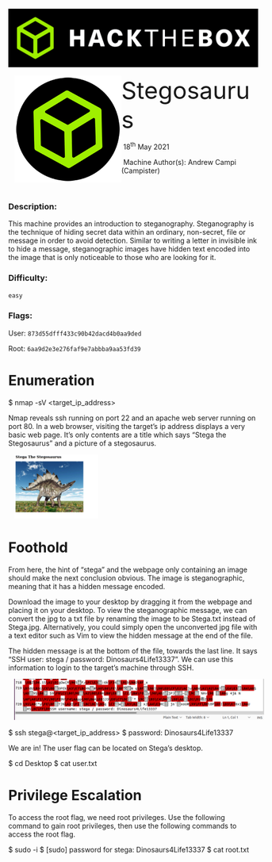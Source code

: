![](assets/images/banner.png)



<img src="assets/images/htb.png" style="margin-left: 20px; zoom: 60%;" align=left />    	<font size="10">Stegosaurus</font>

​		18<sup>th</sup> May 2021

​		Machine Author(s): Andrew Campi (Campister)

​		



### Description:

This machine provides an introduction to steganography. Steganography is the technique of hiding secret data within an ordinary, non-secret, file or message in order to avoid detection. Similar to writing a letter in invisible ink to hide a message, steganographic images have hidden text encoded into the image that is only noticeable to those who are looking for it.

### Difficulty:

`easy`

### Flags:

User: `873d55dfff433c90b42dacd4b0aa9ded`

Root: `6aa9d2e3e276faf9e7abbba9aa53fd39`

# Enumeration
$ nmap -sV <target_ip_address>

Nmap reveals ssh running on port 22 and an apache web server running on port 80. In a web browser, visiting the target’s ip address displays a very basic web page. It’s only contents are a title which says “Stega the Stegosaurus” and a picture of a stegosaurus.




<img src="assets/images/Stega.PNG" style="margin-left: 20px; zoom: 60%;"/>



# Foothold
From here, the hint of “stega” and the webpage only containing an image should make the next conclusion obvious. The image is steganographic, meaning that it has a hidden message encoded.

Download the image to your desktop by dragging it from the webpage and placing it on your desktop. To view the steganographic message, we can convert the jpg to a txt file by renaming the image to be Stega.txt instead of Stega.jpg. Alternatively, you could simply open the unconverted jpg file with a text editor such as Vim to view the hidden message at the end of the file.

The hidden message is at the bottom of the file, towards the last line. It says “SSH user: stega / password: Dinosaurs4Life13337”. We can use this information to login to the target’s machine through SSH.




<img src="assets/images/Code.PNG" style="margin-left: 20px; zoom: 60%;"/>




$ ssh stega@<target_ip_address>
$ password: Dinosaurs4Life13337

We are in! The user flag can be located on Stega’s desktop.

$ cd Desktop
$ cat user.txt

# Privilege Escalation
To access the root flag, we need root privileges. Use the following command to gain root privileges, then use the following commands to access the root flag.

$ sudo -i
$ [sudo] password for stega: Dinosaurs4Life13337
$ cat root.txt
